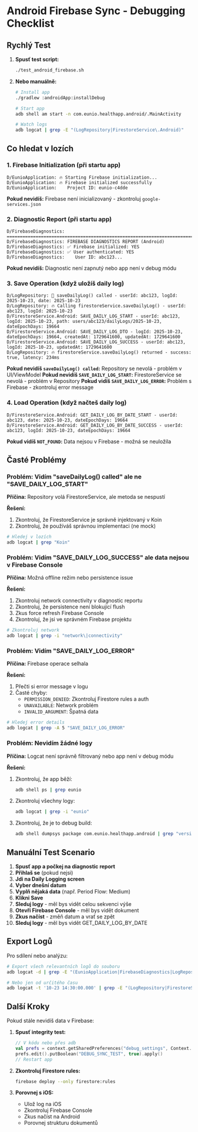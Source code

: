 # Android Firebase Sync - Debugging Checklist

## Rychlý Test

1. **Spusť test script:**
   ```bash
   ./test_android_firebase.sh
   ```

2. **Nebo manuálně:**
   ```bash
   # Install app
   ./gradlew :androidApp:installDebug
   
   # Start app
   adb shell am start -n com.eunio.healthapp.android/.MainActivity
   
   # Watch logs
   adb logcat | grep -E "(LogRepository|FirestoreService\.Android)"
   ```

## Co hledat v lozích

### 1. Firebase Initialization (při startu app)
```
D/EunioApplication: 🔥 Starting Firebase initialization...
D/EunioApplication: 🔥 Firebase initialized successfully
D/EunioApplication:    Project ID: eunio-c4dde
```

**Pokud nevidíš:** Firebase není inicializovaný - zkontroluj `google-services.json`

### 2. Diagnostic Report (při startu app)
```
D/FirebaseDiagnostics: ================================================================================
D/FirebaseDiagnostics: FIREBASE DIAGNOSTICS REPORT (Android)
D/FirebaseDiagnostics: ✅ Firebase initialized: YES
D/FirebaseDiagnostics: ✅ User authenticated: YES
D/FirebaseDiagnostics:    User ID: abc123...
```

**Pokud nevidíš:** Diagnostic není zapnutý nebo app není v debug módu

### 3. Save Operation (když uložíš daily log)
```
D/LogRepository: 💾 saveDailyLog() called - userId: abc123, logId: 2025-10-23, date: 2025-10-23
D/LogRepository: 🔥 Calling firestoreService.saveDailyLog() - userId: abc123, logId: 2025-10-23
D/FirestoreService.Android: SAVE_DAILY_LOG_START - userId: abc123, logId: 2025-10-23, path: users/abc123/dailyLogs/2025-10-23, dateEpochDays: 19664
D/FirestoreService.Android: SAVE_DAILY_LOG_DTO - logId: 2025-10-23, dateEpochDays: 19664, createdAt: 1729641600, updatedAt: 1729641600
D/FirestoreService.Android: SAVE_DAILY_LOG_SUCCESS - userId: abc123, logId: 2025-10-23, updatedAt: 1729641600
D/LogRepository: 🔥 firestoreService.saveDailyLog() returned - success: true, latency: 234ms
```

**Pokud nevidíš `saveDailyLog() called`:** Repository se nevolá - problém v UI/ViewModel
**Pokud nevidíš `SAVE_DAILY_LOG_START`:** FirestoreService se nevolá - problém v Repository
**Pokud vidíš `SAVE_DAILY_LOG_ERROR`:** Problém s Firebase - zkontroluj error message

### 4. Load Operation (když načteš daily log)
```
D/FirestoreService.Android: GET_DAILY_LOG_BY_DATE_START - userId: abc123, date: 2025-10-23, dateEpochDays: 19664
D/FirestoreService.Android: GET_DAILY_LOG_BY_DATE_SUCCESS - userId: abc123, logId: 2025-10-23, dateEpochDays: 19664
```

**Pokud vidíš `NOT_FOUND`:** Data nejsou v Firebase - možná se neuložila

## Časté Problémy

### Problém: Vidím "saveDailyLog() called" ale ne "SAVE_DAILY_LOG_START"

**Příčina:** Repository volá FirestoreService, ale metoda se nespustí

**Řešení:**
1. Zkontroluj, že FirestoreService je správně injektovaný v Koin
2. Zkontroluj, že používáš správnou implementaci (ne mock)

```bash
# Hledej v lozích
adb logcat | grep "Koin"
```

### Problém: Vidím "SAVE_DAILY_LOG_SUCCESS" ale data nejsou v Firebase Console

**Příčina:** Možná offline režim nebo persistence issue

**Řešení:**
1. Zkontroluj network connectivity v diagnostic reportu
2. Zkontroluj, že persistence není blokující flush
3. Zkus force refresh Firebase Console
4. Zkontroluj, že jsi ve správném Firebase projektu

```bash
# Zkontroluj network
adb logcat | grep -i "network\|connectivity"
```

### Problém: Vidím "SAVE_DAILY_LOG_ERROR"

**Příčina:** Firebase operace selhala

**Řešení:**
1. Přečti si error message v logu
2. Časté chyby:
   - `PERMISSION_DENIED`: Zkontroluj Firestore rules a auth
   - `UNAVAILABLE`: Network problém
   - `INVALID_ARGUMENT`: Špatná data

```bash
# Hledej error details
adb logcat | grep -A 5 "SAVE_DAILY_LOG_ERROR"
```

### Problém: Nevidím žádné logy

**Příčina:** Logcat není správně filtrovaný nebo app není v debug módu

**Řešení:**
1. Zkontroluj, že app běží:
   ```bash
   adb shell ps | grep eunio
   ```

2. Zkontroluj všechny logy:
   ```bash
   adb logcat | grep -i "eunio"
   ```

3. Zkontroluj, že je to debug build:
   ```bash
   adb shell dumpsys package com.eunio.healthapp.android | grep "versionName"
   ```

## Manuální Test Scenario

1. **Spusť app a počkej na diagnostic report**
2. **Přihlaš se** (pokud nejsi)
3. **Jdi na Daily Logging screen**
4. **Vyber dnešní datum**
5. **Vyplň nějaká data** (např. Period Flow: Medium)
6. **Klikni Save**
7. **Sleduj logy** - měl bys vidět celou sekvenci výše
8. **Otevři Firebase Console** - měl bys vidět dokument
9. **Zkus načíst** - změň datum a vrať se zpět
10. **Sleduj logy** - měl bys vidět GET_DAILY_LOG_BY_DATE

## Export Logů

Pro sdílení nebo analýzu:

```bash
# Export všech relevantních logů do souboru
adb logcat -d | grep -E "(EunioApplication|FirebaseDiagnostics|LogRepository|FirestoreService\.Android)" > android_firebase_logs.txt

# Nebo jen od určitého času
adb logcat -t '10-23 14:30:00.000' | grep -E "(LogRepository|FirestoreService\.Android)" > android_save_logs.txt
```

## Další Kroky

Pokud stále nevidíš data v Firebase:

1. **Spusť integrity test:**
   ```kotlin
   // V kódu nebo přes adb
   val prefs = context.getSharedPreferences("debug_settings", Context.MODE_PRIVATE)
   prefs.edit().putBoolean("DEBUG_SYNC_TEST", true).apply()
   // Restart app
   ```

2. **Zkontroluj Firestore rules:**
   ```bash
   firebase deploy --only firestore:rules
   ```

3. **Porovnej s iOS:**
   - Ulož log na iOS
   - Zkontroluj Firebase Console
   - Zkus načíst na Android
   - Porovnej strukturu dokumentů
